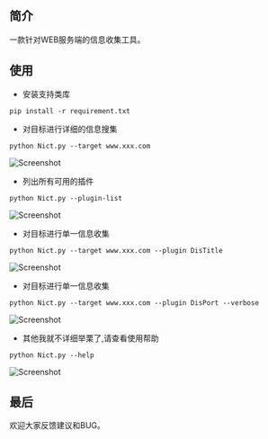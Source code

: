 ## 简介
一款针对WEB服务端的信息收集工具。
## 使用
+ 安装支持类库
```angular2html
pip install -r requirement.txt
```
+ 对目标进行详细的信息搜集
```angular2html
python Nict.py --target www.xxx.com
```
![Screenshot](https://github.com/CJero/Nict/blob/master/Screenshot1.png)
+ 列出所有可用的插件
```angular2html
python Nict.py --plugin-list
```
![Screenshot](https://github.com/CJero/Nict/blob/master/Screenshot2.png)
+ 对目标进行单一信息收集
```angular2html
python Nict.py --target www.xxx.com --plugin DisTitle
```
![Screenshot](https://github.com/CJero/Nict/blob/master/Screenshot3.png)
+ 对目标进行单一信息收集
```angular2html
python Nict.py --target www.xxx.com --plugin DisPort --verbose
```
![Screenshot](https://github.com/CJero/Nict/blob/master/Screenshot4.png)
+ 其他我就不详细举栗了,请查看使用帮助
```angular2html
python Nict.py --help
```
![Screenshot](https://github.com/CJero/Nict/blob/master/Screenshot5.png)
## 最后
欢迎大家反馈建议和BUG。
